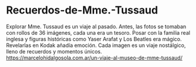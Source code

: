 # Recuerdos-de-Mme.-Tussaud
Explorar Mme. Tussaud es un viaje al pasado. Antes, las fotos se tomaban con rollos de 36 imágenes, cada una era un tesoro. Posar con la familia real inglesa y figuras históricas como Yaser Arafat y Los Beatles era mágico. Revelarlas en Kodak añadía emoción. Cada imagen es un viaje nostálgico, lleno de recuerdos y momentos únicos.
https://marcelohidalgosola.com.ar/un-viaje-al-museo-de-mme-tussaud/
